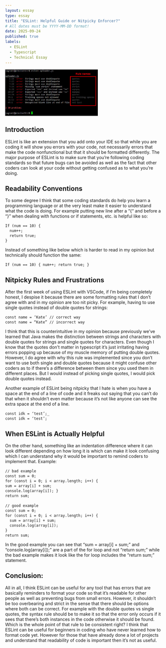 ```yaml
---
layout: essay
type: essay
title: "ESLint: Helpful Guide or Nitpicky Enforcer?"
# All dates must be YYYY-MM-DD format!
date: 2025-09-24
published: true
labels:
  - ESLint
  - Typescript
  - Technical Essay
---
```


<img width="300px" class="rounded float-end ps-4" src="../img/ESLint.jpg">

## Introduction
ESLint is like an extension that you add onto your IDE so that while you are coding it will show you errors with your code, not necessarily errors that make the code nonfunctional but that it should be formatted differently. The major purpose of ESLint is to make sure that you’re following coding standards so that future bugs can be avoided as well as the fact that other coders can look at your code without getting confused as to what you’re doing. 

## Readability Conventions
To some degree I think that some coding standards do help you learn a programming language or at the very least make it easier to understand what the code is doing. For example putting new line after a “{“ and before a “}” when dealing with functions or if statements, etc. is helpful like so: 
```
If (num == 10) {
  num++;
  return true;
}
```
Instead of something like below which is harder to read in my opinion but technically should function the same:
```
If (num == 10) { num++; return true; }
```

## Nitpicky Rules and Frustrations
After the first week of using ESLint with VSCode, if I’m being completely honest, I despise it because there are some formatting rules that I don’t agree with and in my opinion are too nit picky. For example, having to use single quotes instead of double quotes for strings:
```
const name = ‘Kate’ // correct way
const name = “Kate” // incorrect way
```
I think that this is counterintuitive in my opinion because previously we’ve learned that Java makes the distinction between strings and characters with double quotes for strings and single quotes for characters. Even though I know that the quotes don’t matter in typescript it’s just irritating having errors popping up because of my muscle memory of putting double quotes. However, I do agree with why this rule was implemented since you don’t want to use both single and double quotes because it might confuse other coders as to if there’s a difference between them since you used them in different places. But I would instead of picking single quotes, I would pick double quotes instead.

Another example of ESLint being nitpicky that I hate is when you have a space at the end of a line of code and it freaks out saying that you can’t do that when it shouldn’t even matter because it’s not like anyone can see the extra space at the end of a line. 
```
const idk = ‘test’;_
const idk = ‘test’;
```

## When ESLint is Actually Helpful
On the other hand, something like an indentation difference where it can look different depending on how long it is which can make it look confusing which I can understand why it would be important to remind coders to implement that. 
Example:
```
// bad example
const sum = 0;
for (const i = 0; i < array.length; i++) {
sum = array[i] + sum;
console.log(array[i]); }
return sum;

// good example
const sum = 0;
for (const i = 0; i < array.length; i++) {
  sum = array[i] + sum;
  console.log(array[i]);
}
return sum;
```
In the good example you can see that “sum = array[i] + sum;” and “console.log(array[i]);” are a part of the for loop and not “return sum;” while the bad example makes it look like the for loop includes the “return sum;” statement. 

## Conclusion:
All in all, I think ESLint can be useful for any tool that has errors that are basically reminders to format your code so that it’s readable for other people as well as preventing bugs from small errors. However, it shouldn’t be too overbearing and strict in the sense that there should be options where both can be correct. For example with the double quotes vs single quotes, the syntax rule should be to make it so that the error only occurs if it sees that there’s both instances in the code otherwise it should be found. Which is the whole point of that rule to be consistent right? I think that ESLint can be useful for beginners in coding who have never learned how to format code yet. However for those that have already done a lot of projects and understand that readability of code is important then it’s not as useful.

